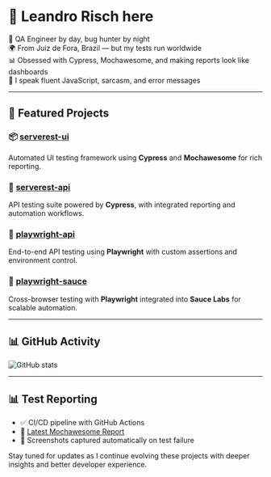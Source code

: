 # 👋 Leandro Risch here

🧪 QA Engineer by day, bug hunter by night  
🌍 From Juiz de Fora, Brazil — but my tests run worldwide  
📊 Obsessed with Cypress, Mochawesome, and making reports look like dashboards  
💬 I speak fluent JavaScript, sarcasm, and error messages

---

## 🚀 Featured Projects

### 📦 [serverest-ui](https://github.com/lrisch-l/serverest-ui)
Automated UI testing framework using **Cypress** and **Mochawesome** for rich reporting.

### 🔧 [serverest-api](https://github.com/lrisch-l/serverest-api)
API testing suite powered by **Cypress**, with integrated reporting and automation workflows.

### 🧪 [playwright-api](https://github.com/lrisch-l/playwright-api)
End-to-end API testing using **Playwright** with custom assertions and environment control.

### 🧪 [playwright-sauce](https://github.com/lrisch-l/playwright-sauce)
Cross-browser testing with **Playwright** integrated into **Sauce Labs** for scalable automation.

---

## 📊 GitHub Activity

![GitHub stats](https://github-readme-stats.vercel.app/api?username=lrisch-l&show_icons=true&theme=radical)

---

## 📊 Test Reporting

- ✅ CI/CD pipeline with GitHub Actions
- 📄 [Latest Mochawesome Report](https://github.com/lrisch-l/serverest-ui/actions?query=workflow%3A%22Cypress+Tests+with+Mochawesome%22)  
- 📸 Screenshots captured automatically on test failure

Stay tuned for updates as I continue evolving these projects with deeper insights and better developer experience.

